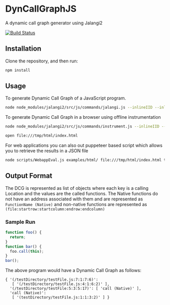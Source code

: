 # DynCallGraphJS
A dynamic call graph generator using Jalangi2

[![Build Status](https://travis-ci.org/{ucr-riple}/{DynCallGraphJS}.png?branch=master)](https://travis-ci.org/{ucr-riple}/{DynCallGraphJS})

## Installation
Clone the repository, and then run:

```bash
npm install
```

## Usage
To generate Dynamic Call Graph of a JavaScript program.
```bash
node node_modules/jalangi2/src/js/commands/jalangi.js --inlineIID --inlineSource --analysis src/DCG.js examples/example1.js
```
To generate Dynamic Call Graph in a browser using offline instrumentation
```bash
node node_modules/jalangi2/src/js/commands/instrument.js --inlineIID --inlineSource -i --inlineJalangi --analysis node_modules/jalangi2/src/js/sample_analyses/ChainedAnalyses.js --analysis node_modules/jalangi2/src/js/sample_analyses/dlint/Utils.js --analysis src/DCG.js --outputDir /tmp examples/html/

open file:///tmp/html/index.html
```
For web applications you can also out puppeteer based script which allows you to retrieve the results in a JSON file
```bash
node scripts/WebappEval.js examples/html/ file:///tmp/html/index.html temp.json
```

## Output Format
The DCG is represented as list of objects where each key is a calling Location and the values are the called functions. The Native functions do not have an address associated with them and are represented as ``` FunctionName (Native) ``` and non-native functions are represented as ```(file:startrow:startcolumn:endrow:endcolumn) ```

### Sample Run

```javascript
function foo() {
  return;
}
function bar() {
  foo.call(this);
}
bar();
```
The above program would have a Dynamic Call Graph as follows:
```
{ '(/testDirectory/testFile.js:7:1:7:6)':
   [ '(/testDirectory/testFile.js:4:1:6:2)' ],
  '(/testDirectory/testFile:5:3:5:17)': [ 'call (Native)' ],
  'call (Native)':
   [ '(testDirectory/testFile.js:1:1:3:2)' ] }
```



